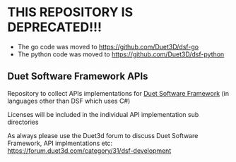# THIS REPOSITORY IS DEPRECATED!!!

- The go code was moved to https://github.com/Duet3D/dsf-go
- The python code was moved to https://github.com/Duet3D/dsf-python

## Duet Software Framework APIs

Repository to collect APIs implementations for [Duet Software Framework](https://github.com/Duet3D/DuetSoftwareFramework) (in languages other than DSF which uses C#)

Licenses will be included in the individual API implementation sub directories

As always please use the Duet3d forum to discuss Duet Software Framework, API implmentations etc:
https://forum.duet3d.com/category/31/dsf-development
